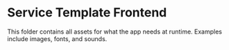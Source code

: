 # Service Template Frontend
This folder contains all assets for what the app needs at runtime. Examples include images, fonts, and sounds.